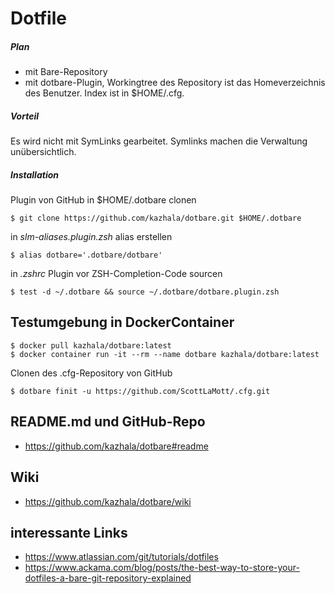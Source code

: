 # Dotfile

##### Plan
- mit Bare-Repository
- mit dotbare-Plugin, Workingtree des Repository ist das Homeverzeichnis des Benutzer. Index ist in $HOME/.cfg.

##### Vorteil
Es wird nicht mit SymLinks gearbeitet. Symlinks machen die Verwaltung unübersichtlich.

##### Installation
Plugin von GitHub in $HOME/.dotbare clonen
```
$ git clone https://github.com/kazhala/dotbare.git $HOME/.dotbare
```
in _slm-aliases.plugin.zsh_ alias erstellen
```
$ alias dotbare='.dotbare/dotbare'
```
in _.zshrc_ Plugin vor ZSH-Completion-Code sourcen
```
$ test -d ~/.dotbare && source ~/.dotbare/dotbare.plugin.zsh
```
## Testumgebung in DockerContainer
```
$ docker pull kazhala/dotbare:latest
$ docker container run -it --rm --name dotbare kazhala/dotbare:latest
```

Clonen des .cfg-Repository von GitHub
```
$ dotbare finit -u https://github.com/ScottLaMott/.cfg.git
```
## README.md und GitHub-Repo
- https://github.com/kazhala/dotbare#readme

## Wiki

- https://github.com/kazhala/dotbare/wiki


## interessante Links

- https://www.atlassian.com/git/tutorials/dotfiles
- https://www.ackama.com/blog/posts/the-best-way-to-store-your-dotfiles-a-bare-git-repository-explained
